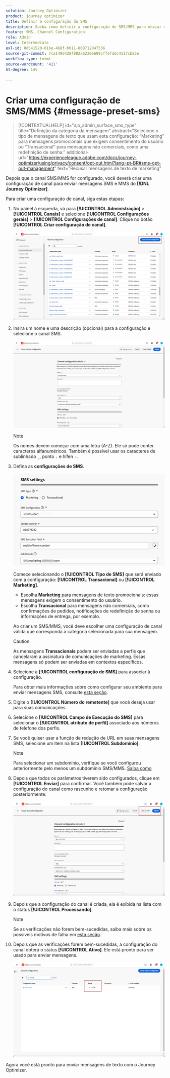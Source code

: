 ```yaml
---
solution: Journey Optimizer
product: journey optimizer
title: Definir a configuração do SMS
description: Saiba como definir a configuração de SMS/MMS para enviar mensagens de texto com o Journey Optimizer
feature: SMS, Channel Configuration
role: Admin
level: Intermediate
exl-id: 0d541520-016e-468f-b011-808712847556
source-git-commit: 7ca149d420f802a6230e699cffefddc4117cb85e
workflow-type: tm+mt
source-wordcount: '421'
ht-degree: 14%

---
```


# Criar uma configuração de SMS/MMS {#message-preset-sms}

>[!CONTEXTUALHELP]
>id="ajo_admin_surface_sms_type"
>title="Definição da categoria da mensagem"
>abstract="Selecione o tipo de mensagens de texto que usam esta configuração: “Marketing” para mensagens promocionais que exigem consentimento do usuário ou “Transacional” para mensagens não comerciais, como uma redefinição de senha."
>additional-url="https://experienceleague.adobe.com/docs/journey-optimizer/using/privacy/consent/opt-out.html?lang=pt-BR#sms-opt-out-management" text="Recusar mensagens de texto de marketing"

Depois que o canal SMS/MMS for configurado, você deverá criar uma configuração de canal para enviar mensagens SMS e MMS do **[!DNL Journey Optimizer]**.

Para criar uma configuração de canal, siga estas etapas:

1. No painel à esquerda, vá para **[!UICONTROL Administração]** > **[!UICONTROL Canais]** e selecione **[!UICONTROL Configurações gerais]** > **[!UICONTROL Configurações de canal]**. Clique no botão **[!UICONTROL Criar configuração de canal]**.

   ![](assets/preset-create.png)

1. Insira um nome e uma descrição (opcional) para a configuração e selecione o canal SMS.

   ![](assets/sms-create-surface.png)

   >[!NOTE]
   >
   > Os nomes devem começar com uma letra (A-Z). Ele só pode conter caracteres alfanuméricos. Também é possível usar os caracteres de sublinhado `_`, ponto `.` e hífen `-`.

1. Defina as **configurações de SMS**.

   ![](assets/sms-surface-settings.png)

   Comece selecionando o **[!UICONTROL Tipo de SMS]** que será enviado com a configuração: **[!UICONTROL Transacional]** ou **[!UICONTROL Marketing]**.

   * Escolha **Marketing** para mensagens de texto promocionais: essas mensagens exigem o consentimento do usuário.
   * Escolha **Transacional** para mensagens não comerciais, como confirmações de pedidos, notificações de redefinição de senha ou informações de entrega, por exemplo.

   Ao criar um SMS/MMS, você deve escolher uma configuração de canal válida que corresponda à categoria selecionada para sua mensagem.

   >[!CAUTION]
   >
   >As mensagens **Transacionais** podem ser enviadas a perfis que cancelaram a assinatura de comunicações de marketing. Essas mensagens só podem ser enviadas em contextos específicos.

1. Selecione a **[!UICONTROL configuração de SMS]** para associar à configuração.

   Para obter mais informações sobre como configurar seu ambiente para enviar mensagens SMS, consulte [esta seção](#create-api).

1. Digite o **[!UICONTROL Número do remetente]** &#x200B;que você deseja usar para suas comunicações.

1. Selecione o **[!UICONTROL Campo de Execução do SMS]** para selecionar o **[!UICONTROL atributo de perfil]** associado aos números de telefone dos perfis.

1. Se você quiser usar a função de redução de URL em suas mensagens SMS, selecione um item na lista **[!UICONTROL Subdomínio]**.

   >[!NOTE]
   >
   >Para selecionar um subdomínio, verifique se você configurou anteriormente pelo menos um subdomínio SMS/MMS. [Saiba como](sms-subdomains.md)

1. Depois que todos os parâmetros tiverem sido configurados, clique em **[!UICONTROL Enviar]** para confirmar. Você também pode salvar a configuração do canal como rascunho e retomar a configuração posteriormente.

   ![](assets/sms-submit-surface.png)

1. Depois que a configuração do canal é criada, ela é exibida na lista com o status **[!UICONTROL Processando]**.

   >[!NOTE]
   >
   >Se as verificações não forem bem-sucedidas, saiba mais sobre os possíveis motivos de falha em [esta seção](../configuration/channel-surfaces.md).

1. Depois que as verificações forem bem-sucedidas, a configuração do canal obterá o status **[!UICONTROL Ativo]**. Ele está pronto para ser usado para enviar mensagens.

   ![](assets/preset-active.png)

Agora você está pronto para enviar mensagens de texto com o Journey Optimizer.
